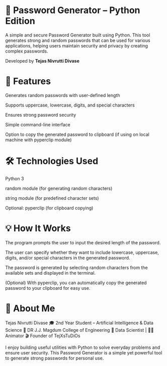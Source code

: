 # 🔑 Password Generator – Python Edition
A simple and secure Password Generator built using Python. This tool generates strong and random passwords that can be used for various applications, helping users maintain security and privacy by creating complex passwords.

Developed by **Tejas Nivrutti Divase**

# 🎯 Features
Generates random passwords with user-defined length

Supports uppercase, lowercase, digits, and special characters

Ensures strong password security

Simple command-line interface

Option to copy the generated password to clipboard (if using on local machine with pyperclip module)

# 🛠️ Technologies Used
Python 3

random module (for generating random characters)

string module (for predefined character sets)

Optional: pyperclip (for clipboard copying)

# 💡 How It Works
The program prompts the user to input the desired length of the password.

The user can specify whether they want to include lowercase, uppercase, digits, and/or special characters in the generated password.

The password is generated by selecting random characters from the available sets and displayed in the terminal.

(Optional) With pyperclip, you can automatically copy the generated password to your clipboard for easy use.

# 👤 About Me
Tejas Nivrutti Divase
🎓 2nd Year Student – Artificial Intelligence & Data Science
🏫 DR J.J. Magdum College of Engineering
💼 Data Scientist | 🧑‍🎨 Animator
🎬 Founder of TejXsTuDiOs

I enjoy building useful utilities with Python to solve everyday problems and ensure user security. This Password Generator is a simple yet powerful tool to generate strong passwords for personal use.
